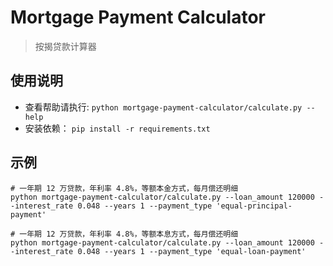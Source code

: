# Mortgage Payment Calculator

> 按揭贷款计算器

## 使用说明

- 查看帮助请执行: `python mortgage-payment-calculator/calculate.py --help`
- 安装依赖： `pip install -r requirements.txt`

## 示例

```shell
# 一年期 12 万贷款，年利率 4.8%，等额本金方式，每月偿还明细
python mortgage-payment-calculator/calculate.py --loan_amount 120000 --interest_rate 0.048 --years 1 --payment_type 'equal-principal-payment'

# 一年期 12 万贷款，年利率 4.8%，等额本息方式，每月偿还明细
python mortgage-payment-calculator/calculate.py --loan_amount 120000 --interest_rate 0.048 --years 1 --payment_type 'equal-loan-payment'
```
